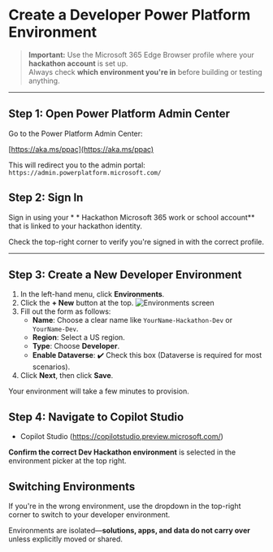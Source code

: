
#  Create a Developer Power Platform Environment

> **Important:** Use the Microsoft 365 Edge Browser profile where your **hackathon account** is set up.  
> Always check **which environment you're in** before building or testing anything.

---

## Step 1: Open Power Platform Admin Center

Go to the Power Platform Admin Center:

[https://aka.ms/ppac](https://aka.ms/ppac)


This will redirect you to the admin portal:  
`https://admin.powerplatform.microsoft.com/`



##  Step 2: Sign In

Sign in using your * * Hackathon Microsoft 365 work or school account** that is linked to your hackathon identity.

Check the top-right corner to verify you're signed in with the correct profile.

---

##  Step 3: Create a New Developer Environment

1. In the left-hand menu, click **Environments**.
2. Click the **+ New** button at the top.
![Environments screen](..Documents/Images/Environments.png)
3. Fill out the form as follows:
    - **Name**: Choose a clear name like `YourName-Hackathon-Dev` or `YourName-Dev`.
    - **Region**: Select a US region.
    - **Type**: Choose **Developer**.
    - **Enable Dataverse**: ✔️ Check this box (Dataverse is required for most scenarios).
4. Click **Next**, then click **Save**.

Your environment will take a few minutes to provision.


## Step 4: Navigate to Copilot Studio

- Copilot Studio (https://copilotstudio.preview.microsoft.com/)

 **Confirm the correct Dev Hackathon environment** is selected in the environment picker at the top right.



##  Switching Environments

If you're in the wrong environment, use the dropdown in the top-right corner to switch to your developer environment.

Environments are isolated—**solutions, apps, and data do not carry over** unless explicitly moved or shared.


